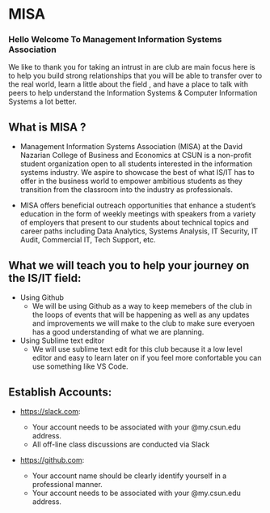 # MISA
### Hello Welcome To Management Information Systems Association 

We like to thank you for taking an intrust in are club are 
main focus here is to help you build strong relationships that
you will be able to transfer over to the real world, learn a little 
about the field , and have a place to talk with peers to help understand
the Information Systems & Computer Information Systems a lot better.


## What is MISA ?
* Management Information Systems Association (MISA) at the David Nazarian College of 
Business and Economics at CSUN is a non-profit student organization open to all students interested
in the information systems industry. We aspire to showcase the best of what IS/IT has to offer in the 
business world to empower ambitious students as they transition from the classroom into the industry 
as professionals.

* MISA offers beneficial outreach opportunities that enhance a student’s education
in the form of weekly meetings  with speakers from a variety of employers that present to our students
about technical topics and career paths including Data Analytics, Systems Analysis, IT Security, IT Audit, 
Commercial IT, Tech Support, etc.

What we will teach you to help your journey on the IS/IT field:
---
* Using Github 
  - We will be using Github as a way to keep memebers of the club in the loops of events that will be happening as well as
    any updates and improvements we will make to the club to make sure everyoen has a good understanding of what we are planning.
* Using Sublime text editor
  -  We will use sublime text edit for this club because it a low level editor and easy to learn later on if you feel more confortable
     you can use something like VS Code.

 ## Establish Accounts:
  * https://slack.com: 
    - Your account needs to be associated with your @my.csun.edu address.
    - All off-line class discussions are conducted via Slack

  * https://github.com: 
    - Your account name should be clearly identify yourself in a professional manner.
    - Your account needs to be associated with your @my.csun.edu address.
    

